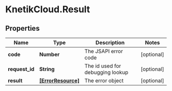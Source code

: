 # KnetikCloud.Result

## Properties
Name | Type | Description | Notes
------------ | ------------- | ------------- | -------------
**code** | **Number** | The JSAPI error code | [optional] 
**request_id** | **String** | The id used for debugging lookup | [optional] 
**result** | [**[ErrorResource]**](ErrorResource.md) | The error object | [optional] 



